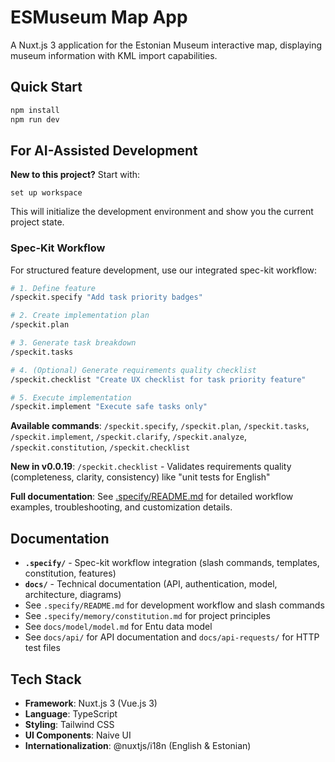 # ESMuseum Map App

A Nuxt.js 3 application for the Estonian Museum interactive map, displaying museum information with KML import capabilities.

## Quick Start

```bash
npm install
npm run dev
```

## For AI-Assisted Development

**New to this project?** Start with:

```text
set up workspace
```

This will initialize the development environment and show you the current project state.

### Spec-Kit Workflow

For structured feature development, use our integrated spec-kit workflow:

```bash
# 1. Define feature
/speckit.specify "Add task priority badges"

# 2. Create implementation plan
/speckit.plan

# 3. Generate task breakdown
/speckit.tasks

# 4. (Optional) Generate requirements quality checklist
/speckit.checklist "Create UX checklist for task priority feature"

# 5. Execute implementation
/speckit.implement "Execute safe tasks only"
```

**Available commands**: `/speckit.specify`, `/speckit.plan`, `/speckit.tasks`, `/speckit.implement`, `/speckit.clarify`, `/speckit.analyze`, `/speckit.constitution`, `/speckit.checklist`

**New in v0.0.19**: `/speckit.checklist` - Validates requirements quality (completeness, clarity, consistency) like "unit tests for English"

**Full documentation**: See [.specify/README.md](./.specify/README.md) for detailed workflow examples, troubleshooting, and customization details.

## Documentation

- **`.specify/`** - Spec-kit workflow integration (slash commands, templates, constitution, features)
- **`docs/`** - Technical documentation (API, authentication, model, architecture, diagrams)
- See `.specify/README.md` for development workflow and slash commands
- See `.specify/memory/constitution.md` for project principles
- See `docs/model/model.md` for Entu data model
- See `docs/api/` for API documentation and `docs/api-requests/` for HTTP test files

## Tech Stack

- **Framework**: Nuxt.js 3 (Vue.js 3)
- **Language**: TypeScript
- **Styling**: Tailwind CSS
- **UI Components**: Naive UI
- **Internationalization**: @nuxtjs/i18n (English & Estonian)
